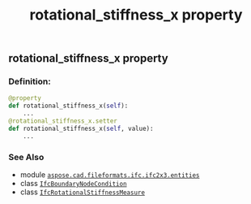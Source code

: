 ﻿---
title: rotational_stiffness_x property
second_title: Aspose.CAD for Python via .NET API References
description: 
type: docs
weight: 100
url: /python-net/aspose.cad.fileformats.ifc.ifc2x3.entities/ifcboundarynodecondition/rotational_stiffness_x/
is_root: false
---

## rotational_stiffness_x property

### Definition:
```python
@property
def rotational_stiffness_x(self):
    ...
@rotational_stiffness_x.setter
def rotational_stiffness_x(self, value):
    ...
```

### See Also
* module [`aspose.cad.fileformats.ifc.ifc2x3.entities`](../../)
* class [`IfcBoundaryNodeCondition`](/cad/python-net/aspose.cad.fileformats.ifc.ifc2x3.entities/ifcboundarynodecondition)
* class [`IfcRotationalStiffnessMeasure`](/cad/python-net/aspose.cad.fileformats.ifc.ifc2x3.types/ifcrotationalstiffnessmeasure)
